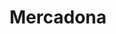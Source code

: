 ---
title: "Mercadona"
url: /la-linea-de-la-concepcion/mercadona-calle-clavel/
shop: supermercado
---